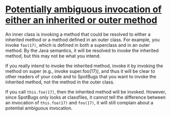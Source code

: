 # [Potentially ambiguous invocation of either an inherited or outer method](https://spotbugs.readthedocs.io/en/latest/bugDescriptions.html#IA_AMBIGUOUS_INVOCATION_OF_INHERITED_OR_OUTER_METHOD)

An inner class is invoking a method that could be resolved to either a inherited method or a method defined in an outer class.
For example, you invoke `foo(17)`, which is defined in both a superclass and in an outer method.
By the Java semantics,
it will be resolved to invoke the inherited method, but this may not be what
you intend.

If you really intend to invoke the inherited method,
invoke it by invoking the method on super (e.g., invoke super.foo(17)), and
thus it will be clear to other readers of your code and to SpotBugs
that you want to invoke the inherited method, not the method in the outer class.

If you call `this.foo(17)`, then the inherited method will be invoked. However, since SpotBugs only looks at
classfiles, it
cannot tell the difference between an invocation of `this.foo(17)` and `foo(17)`, it will still
complain about a potential ambiguous invocation.